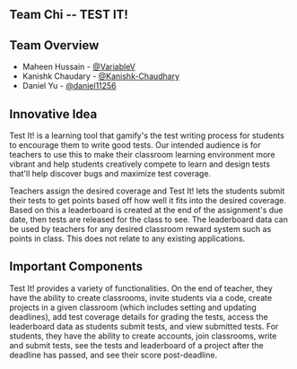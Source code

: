 ## Team Chi -- TEST IT!

## Team Overview
* Maheen Hussain - [@VariableV](https://github.com/VariableV)
* Kanishk Chaudary - [@Kanishk-Chaudhary](https://github.com/Kanishk-Chaudhary)
* Daniel Yu - [@daniel11256](https://github.com/daniel11256)

## Innovative Idea
Test It! is a learning tool that gamify's the test writing process for students to encourage them to write good tests. Our intended audience is for teachers to use this to make their classroom learning environment more vibrant and help students creatively compete to learn and design tests that'll help discover bugs and maximize test coverage. 

Teachers assign the desired coverage and Test It! lets the students submit their tests to get points based off how well it fits into the desired coverage. Based on this a leaderboard is created at the end of the assignment's due date, then tests are released for the class to see. The leaderboard data can be used by teachers for any desired classroom reward system such as points in class. This does not relate to any existing applications.

## Important Components
Test It! provides a variety of functionalities. On the end of teacher, they have the ability to create classrooms, invite students via a code, create projects in a given classroom (which includes setting and updating deadlines), add test coverage details for grading the tests, access the leaderboard data as students submit tests, and view submitted tests. For students, they have the ability to create accounts, join classrooms, write and submit tests, see the tests and leaderboard of a project after the deadline has passed, and see their score post-deadline.
